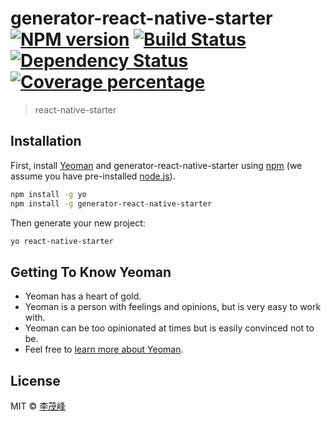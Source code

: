 # generator-react-native-starter [![NPM version][npm-image]][npm-url] [![Build Status][travis-image]][travis-url] [![Dependency Status][daviddm-image]][daviddm-url] [![Coverage percentage][coveralls-image]][coveralls-url]
> react-native-starter

## Installation

First, install [Yeoman](http://yeoman.io) and generator-react-native-starter using [npm](https://www.npmjs.com/) (we assume you have pre-installed [node.js](https://nodejs.org/)).

```bash
npm install -g yo
npm install -g generator-react-native-starter
```

Then generate your new project:

```bash
yo react-native-starter
```

## Getting To Know Yeoman

 * Yeoman has a heart of gold.
 * Yeoman is a person with feelings and opinions, but is very easy to work with.
 * Yeoman can be too opinionated at times but is easily convinced not to be.
 * Feel free to [learn more about Yeoman](http://yeoman.io/).

## License

MIT © [李茂峰](http://github.com/limaofeng/react-native-starter)


[npm-image]: https://badge.fury.io/js/generator-react-native-starter.svg
[npm-url]: https://npmjs.org/package/generator-react-native-starter
[travis-image]: https://travis-ci.org/limaofeng/generator-react-native-starter.svg?branch=master
[travis-url]: https://travis-ci.org/limaofeng/generator-react-native-starter
[daviddm-image]: https://david-dm.org/limaofeng/generator-react-native-starter.svg?theme=shields.io
[daviddm-url]: https://david-dm.org/limaofeng/generator-react-native-starter
[coveralls-image]: https://coveralls.io/repos/limaofeng/generator-react-native-starter/badge.svg
[coveralls-url]: https://coveralls.io/r/limaofeng/generator-react-native-starter
